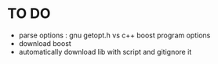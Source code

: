 # TO DO

- parse options : gnu getopt.h vs c++ boost program options
- download boost
- automatically download lib with script and gitignore it

